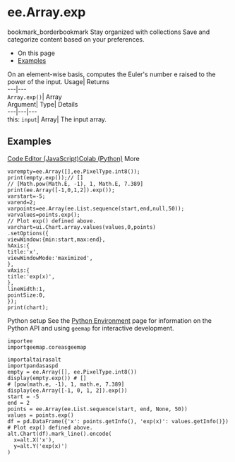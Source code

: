  
#  ee.Array.exp 
bookmark_borderbookmark Stay organized with collections  Save and categorize content based on your preferences.
  * On this page
  * [Examples](https://developers.google.com/earth-engine/apidocs/ee-array-exp#examples)


On an element-wise basis, computes the Euler's number e raised to the power of the input. 
Usage| Returns  
---|---  
`Array.exp()`| Array  
Argument| Type| Details  
---|---|---  
this: `input`| Array| The input array.  
## Examples
[Code Editor (JavaScript)](https://developers.google.com/earth-engine/apidocs/ee-array-exp#code-editor-javascript-sample)[Colab (Python)](https://developers.google.com/earth-engine/apidocs/ee-array-exp#colab-python-sample) More
```
varempty=ee.Array([],ee.PixelType.int8());
print(empty.exp());// []
// [Math.pow(Math.E, -1), 1, Math.E, 7.389]
print(ee.Array([-1,0,1,2]).exp());
varstart=-5;
varend=2;
varpoints=ee.Array(ee.List.sequence(start,end,null,50));
varvalues=points.exp();
// Plot exp() defined above.
varchart=ui.Chart.array.values(values,0,points)
.setOptions({
viewWindow:{min:start,max:end},
hAxis:{
title:'x',
viewWindowMode:'maximized',
},
vAxis:{
title:'exp(x)',
},
lineWidth:1,
pointSize:0,
});
print(chart);
```
Python setup
See the [ Python Environment](https://developers.google.com/earth-engine/guides/python_install) page for information on the Python API and using `geemap` for interactive development.
```
importee
importgeemap.coreasgeemap
```
```
importaltairasalt
importpandasaspd
empty = ee.Array([], ee.PixelType.int8())
display(empty.exp()) # []
# [pow(math.e, -1), 1, math.e, 7.389]
display(ee.Array([-1, 0, 1, 2]).exp())
start = -5
end = 2
points = ee.Array(ee.List.sequence(start, end, None, 50))
values = points.exp()
df = pd.DataFrame({'x': points.getInfo(), 'exp(x)': values.getInfo()})
# Plot exp() defined above.
alt.Chart(df).mark_line().encode(
  x=alt.X('x'),
  y=alt.Y('exp(x)')
)
```


